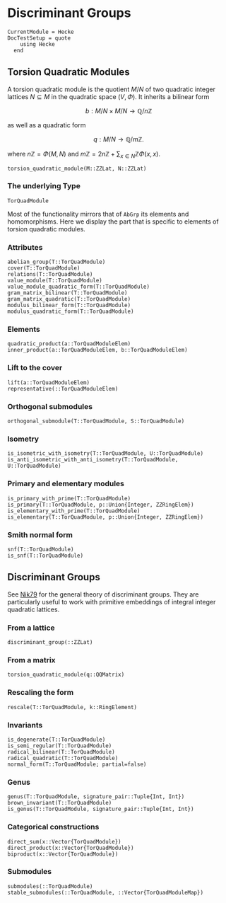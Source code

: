 # Discriminant Groups
```@meta
CurrentModule = Hecke
DocTestSetup = quote
    using Hecke
  end
```

## Torsion Quadratic Modules
A torsion quadratic module is the quotient
$M/N$ of two quadratic integer lattices $N \subseteq M$ in the quadratic
space $(V,\Phi)$.
It inherits a bilinear form

$$b: M/N \times M/N \to \mathbb{Q} / n \mathbb{Z}$$

as well as a quadratic form

$$q: M/N \to \mathbb{Q} / m \mathbb{Z}.$$

where $n \mathbb{Z} = \Phi(M,N)$ and
$m \mathbb{Z} = 2n\mathbb{Z} + \sum_{x \in N} \mathbb{Z} \Phi (x,x)$.

```@docs
torsion_quadratic_module(M::ZZLat, N::ZZLat)
```

### The underlying Type
```@docs
TorQuadModule
```

Most of the functionality mirrors that of `AbGrp` its elements and homomorphisms.
Here we display the part that is specific to elements of torsion quadratic modules.

### Attributes

```@docs
abelian_group(T::TorQuadModule)
cover(T::TorQuadModule)
relations(T::TorQuadModule)
value_module(T::TorQuadModule)
value_module_quadratic_form(T::TorQuadModule)
gram_matrix_bilinear(T::TorQuadModule)
gram_matrix_quadratic(T::TorQuadModule)
modulus_bilinear_form(T::TorQuadModule)
modulus_quadratic_form(T::TorQuadModule)
```

### Elements

```@docs
quadratic_product(a::TorQuadModuleElem)
inner_product(a::TorQuadModuleElem, b::TorQuadModuleElem)
```

### Lift to the cover
```@docs
lift(a::TorQuadModuleElem)
representative(::TorQuadModuleElem)
```

### Orthogonal submodules
```@docs
orthogonal_submodule(T::TorQuadModule, S::TorQuadModule)
```

### Isometry
```@docs
is_isometric_with_isometry(T::TorQuadModule, U::TorQuadModule)
is_anti_isometric_with_anti_isometry(T::TorQuadModule, U::TorQuadModule)
```

### Primary and elementary modules
```@docs
is_primary_with_prime(T::TorQuadModule)
is_primary(T::TorQuadModule, p::Union{Integer, ZZRingElem})
is_elementary_with_prime(T::TorQuadModule)
is_elementary(T::TorQuadModule, p::Union{Integer, ZZRingElem})
```

### Smith normal form
```@docs
snf(T::TorQuadModule)
is_snf(T::TorQuadModule)
```

## Discriminant Groups
See [Nik79](@cite) for the general theory of discriminant groups.
They are particularly useful to work with primitive embeddings of
integral integer quadratic lattices.

### From a lattice

```@docs
discriminant_group(::ZZLat)
```

### From a matrix

```@docs
torsion_quadratic_module(q::QQMatrix)
```

### Rescaling the form
```@docs
rescale(T::TorQuadModule, k::RingElement)
```

### Invariants

```@docs
is_degenerate(T::TorQuadModule)
is_semi_regular(T::TorQuadModule)
radical_bilinear(T::TorQuadModule)
radical_quadratic(T::TorQuadModule)
normal_form(T::TorQuadModule; partial=false)
```

### Genus
```@docs
genus(T::TorQuadModule, signature_pair::Tuple{Int, Int})
brown_invariant(T::TorQuadModule)
is_genus(T::TorQuadModule, signature_pair::Tuple{Int, Int})
```

### Categorical constructions
```@docs
direct_sum(x::Vector{TorQuadModule})
direct_product(x::Vector{TorQuadModule})
biproduct(x::Vector{TorQuadModule})
```

### Submodules
```@docs
submodules(::TorQuadModule)
stable_submodules(::TorQuadModule, ::Vector{TorQuadModuleMap})
```
